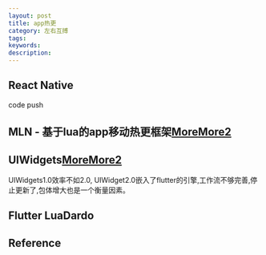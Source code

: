 ```yaml
---
layout: post
title: app热更
category: 左右互搏
tags: 
keywords: 
description: 
---
```


## React Native

code push

## MLN - 基于lua的app移动热更框架[More](https://juejin.cn/post/6844904045862191112)[More2](https://github.com/momotech/MLN)

## UIWidgets[More](https://github.com/UIWidgets/com.unity.uiwidgets)[More2](https://learn.unity.com/g/uiwidgets)

UIWidgets1.0效率不如2.0, UIWidget2.0嵌入了flutter的引擎,工作流不够完善,停止更新了,包体增大也是一个衡量因素。

## Flutter LuaDardo

## Reference

